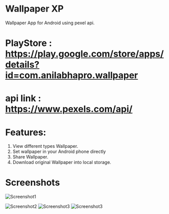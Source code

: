 # Wallpaper XP
 Wallpaper App for Android using pexel api.
 # PlayStore : https://play.google.com/store/apps/details?id=com.anilabhapro.wallpaper
 # api link : https://www.pexels.com/api/
   # Features:
1. View different types Wallpaper.
2. Set wallpaper in your Android phone directly
3. Share Wallpaper.
4. Download original Wallpaper into local storage.
 
# Screenshots
![Screenshot1](https://github.com/anilabha/Wallpaper_App_Android/blob/main/Screenshot_1.png) 

![Screenshot2](https://github.com/anilabha/Wallpaper_App_Android/blob/main/Screenshot_2.png) 
![Screenshot3](https://github.com/anilabha/Wallpaper_App_Android/blob/main/Screenshot_3.png)
![Screenshot3](https://github.com/anilabha/Wallpaper_App_Android/blob/main/Screenshot_4.png)

 
